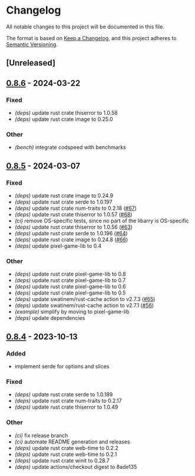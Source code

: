 # Changelog
All notable changes to this project will be documented in this file.

The format is based on [Keep a Changelog](https://keepachangelog.com/en/1.0.0/),
and this project adheres to [Semantic Versioning](https://semver.org/spec/v2.0.0.html).

## [Unreleased]

## [0.8.6](https://github.com/tversteeg/blit/compare/blit-v0.8.5...blit-v0.8.6) - 2024-03-22

### Fixed
- *(deps)* update rust crate thiserror to 1.0.58
- *(deps)* update rust crate image to 0.25.0

### Other
- *(bench)* integrate codspeed with benchmarks

## [0.8.5](https://github.com/tversteeg/blit/compare/blit-v0.8.4...blit-v0.8.5) - 2024-03-07

### Fixed
- *(deps)* update rust crate image to 0.24.9
- *(deps)* update rust crate serde to 1.0.197
- *(deps)* update rust crate num-traits to 0.2.18 ([#67](https://github.com/tversteeg/blit/pull/67))
- *(deps)* update rust crate thiserror to 1.0.57 ([#68](https://github.com/tversteeg/blit/pull/68))
- *(ci)* remove OS-specific tests, since no part of the libarry is OS-specific
- *(deps)* update rust crate thiserror to 1.0.56 ([#63](https://github.com/tversteeg/blit/pull/63))
- *(deps)* update rust crate serde to 1.0.196 ([#64](https://github.com/tversteeg/blit/pull/64))
- *(deps)* update rust crate image to 0.24.8 ([#66](https://github.com/tversteeg/blit/pull/66))
- *(deps)* update pixel-game-lib to 0.4

### Other
- *(deps)* update rust crate pixel-game-lib to 0.8
- *(deps)* update rust crate pixel-game-lib to 0.7
- *(deps)* update rust crate pixel-game-lib to 0.6
- *(deps)* update rust crate pixel-game-lib to 0.5
- *(deps)* update swatinem/rust-cache action to v2.7.3 ([#65](https://github.com/tversteeg/blit/pull/65))
- *(deps)* update swatinem/rust-cache action to v2.7.1 ([#56](https://github.com/tversteeg/blit/pull/56))
- *(example)* simplify by moving to pixel-game-lib
- *(deps)* update dependencies

## [0.8.4](https://github.com/tversteeg/blit/compare/blit-v0.8.3...blit-v0.8.4) - 2023-10-13

### Added
- implement serde for options and slices

### Fixed
- *(deps)* update rust crate serde to 1.0.189
- *(deps)* update rust crate num-traits to 0.2.17
- *(deps)* update rust crate thiserror to 1.0.49

### Other
- *(ci)* fix release branch
- *(ci)* automate README generation and releases
- *(deps)* update rust crate web-time to 0.2.2
- *(deps)* update rust crate web-time to 0.2.1
- *(deps)* update rust crate winit to 0.28.7
- *(deps)* update actions/checkout digest to 8ade135
